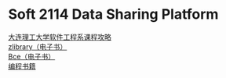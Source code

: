 # Soft 2114 Data Sharing Platform
[大连理工大学软件工程系课程攻略](https://github.com/NAOSI-DLUT/DLUT_SE_Courses)  
[zlibrary（电子书）](https://www.zhelper.net/)  
[Bce（电子书）](https://www.twirpx.com/)  
[编程书籍](https://github.com/EbookFoundation/free-programming-books)
